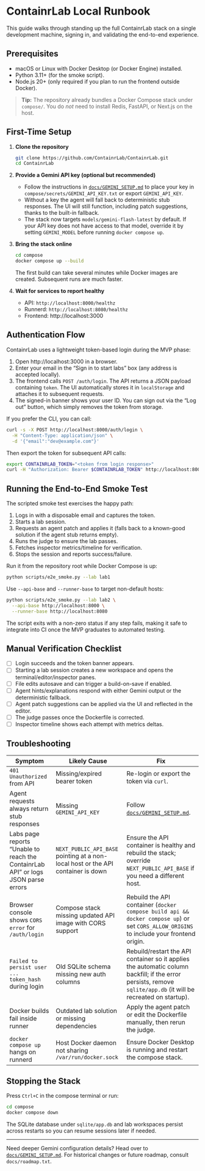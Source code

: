 # ContainrLab Local Runbook

This guide walks through standing up the full ContainrLab stack on a single development machine, signing in, and validating the end-to-end experience.

## Prerequisites

- macOS or Linux with Docker Desktop (or Docker Engine) installed.
- Python 3.11+ (for the smoke script).
- Node.js 20+ (only required if you plan to run the frontend outside Docker).

> **Tip:** The repository already bundles a Docker Compose stack under `compose/`. You do *not* need to install Redis, FastAPI, or Next.js on the host.

## First-Time Setup

1. **Clone the repository**
   ```bash
   git clone https://github.com/ContainrLab/ContainrLab.git
   cd ContainrLab
   ```

2. **Provide a Gemini API key (optional but recommended)**
   - Follow the instructions in [`docs/GEMINI_SETUP.md`](./GEMINI_SETUP.md) to place your key in `compose/secrets/GEMINI_API_KEY.txt` or export `GEMINI_API_KEY`.
   - Without a key the agent will fall back to deterministic stub responses. The UI will still function, including patch suggestions, thanks to the built-in fallback.
   - The stack now targets `models/gemini-flash-latest` by default. If your API key does not have access to that model, override it by setting `GEMINI_MODEL` before running `docker compose up`.

3. **Bring the stack online**
   ```bash
   cd compose
   docker compose up --build
   ```
   The first build can take several minutes while Docker images are created. Subsequent runs are much faster.

4. **Wait for services to report healthy**
   - API: `http://localhost:8000/healthz`
   - Runnerd: `http://localhost:8080/healthz`
   - Frontend: http://localhost:3000

## Authentication Flow

ContainrLab uses a lightweight token-based login during the MVP phase:

1. Open http://localhost:3000 in a browser.
2. Enter your email in the “Sign in to start labs” box (any address is accepted locally).
3. The frontend calls `POST /auth/login`. The API returns a JSON payload containing `token`. The UI automatically stores it in `localStorage` and attaches it to subsequent requests.
4. The signed-in banner shows your user ID. You can sign out via the “Log out” button, which simply removes the token from storage.

If you prefer the CLI, you can call:

```bash
curl -s -X POST http://localhost:8000/auth/login \
  -H "Content-Type: application/json" \
  -d '{"email":"dev@example.com"}'
```

Then export the token for subsequent API calls:

```bash
export CONTAINRLAB_TOKEN="<token from login response>"
curl -H "Authorization: Bearer $CONTAINRLAB_TOKEN" http://localhost:8000/labs
```

## Running the End-to-End Smoke Test

The scripted smoke test exercises the happy path:

1. Logs in with a disposable email and captures the token.
2. Starts a lab session.
3. Requests an agent patch and applies it (falls back to a known-good solution if the agent stub returns empty).
4. Runs the judge to ensure the lab passes.
5. Fetches inspector metrics/timeline for verification.
6. Stops the session and reports success/failure.

Run it from the repository root while Docker Compose is up:

```bash
python scripts/e2e_smoke.py --lab lab1
```

Use `--api-base` and `--runner-base` to target non-default hosts:

```bash
python scripts/e2e_smoke.py --lab lab2 \
  --api-base http://localhost:8000 \
  --runner-base http://localhost:8080
```

The script exits with a non-zero status if any step fails, making it safe to integrate into CI once the MVP graduates to automated testing.

## Manual Verification Checklist

- [ ] Login succeeds and the token banner appears.
- [ ] Starting a lab session creates a new workspace and opens the terminal/editor/inspector panes.
- [ ] File edits autosave and can trigger a build-on-save if enabled.
- [ ] Agent hints/explanations respond with either Gemini output or the deterministic fallback.
- [ ] Agent patch suggestions can be applied via the UI and reflected in the editor.
- [ ] The judge passes once the Dockerfile is corrected.
- [ ] Inspector timeline shows each attempt with metrics deltas.

## Troubleshooting

| Symptom | Likely Cause | Fix |
| --- | --- | --- |
| `401 Unauthorized` from API | Missing/expired bearer token | Re-login or export the token via `curl`. |
| Agent requests always return stub responses | Missing `GEMINI_API_KEY` | Follow [`docs/GEMINI_SETUP.md`](./GEMINI_SETUP.md). |
| Labs page reports “Unable to reach the ContainrLab API” or logs JSON parse errors | `NEXT_PUBLIC_API_BASE` pointing at a non-local host or the API container is down | Ensure the API container is healthy and rebuild the stack; override `NEXT_PUBLIC_API_BASE` if you need a different host. |
| Browser console shows `CORS error` for `/auth/login` | Compose stack missing updated API image with CORS support | Rebuild the API container (`docker compose build api && docker compose up`) or set `CORS_ALLOW_ORIGINS` to include your frontend origin. |
| `Failed to persist user ... token_hash` during login | Old SQLite schema missing new auth columns | Rebuild/restart the API container so it applies the automatic column backfill; if the error persists, remove `sqlite/app.db` (it will be recreated on startup). |
| Docker builds fail inside runner | Outdated lab solution or missing dependencies | Apply the agent patch or edit the Dockerfile manually, then rerun the judge. |
| `docker compose up` hangs on runnerd | Host Docker daemon not sharing `/var/run/docker.sock` | Ensure Docker Desktop is running and restart the compose stack. |

## Stopping the Stack

Press `Ctrl+C` in the compose terminal or run:

```bash
cd compose
docker compose down
```

The SQLite database under `sqlite/app.db` and lab workspaces persist across restarts so you can resume sessions later if needed.

---

Need deeper Gemini configuration details? Head over to [`docs/GEMINI_SETUP.md`](./GEMINI_SETUP.md). For historical changes or future roadmap, consult `docs/roadmap.txt`.
